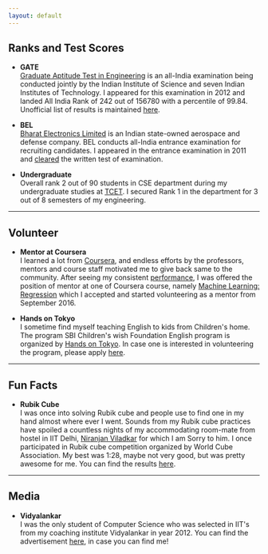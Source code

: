 ```yaml
---
layout: default
---
```


## Ranks and Test Scores    

* **GATE**      
  [Graduate Aptitude Test in Engineering](https://en.wikipedia.org/wiki/Graduate_Aptitude_Test_in_Engineering) is an all-India examination being conducted jointly by the Indian Institute of Science and seven Indian Institutes of Technology. I appeared for this examination in 2012 and landed All India Rank of 242 out of 156780 with a percentile of 99.84.
  Unofficial list of results is maintained [here](https://www.facebook.com/permalink.php?story_fbid=350369668379477&id=161398677276578&stream_ref=5).

* **BEL**     
  [Bharat Electronics Limited](http://bel-india.com/) is an Indian state-owned aerospace and defense company. BEL conducts all-India entrance examination for recruiting candidates. I appeared in the entrance examination in 2011 and [cleared](http://specialtest.in/bel2011/BEL2011IntList.PDF) the written test of examination.

* **Undergraduate**    
  Overall rank 2 out of 90 students in CSE department during my undergraduate studies at [TCET](http://www.trubainstitute.ac.in/GROUP-OF-INSTITUTIONS/tcet_new). I secured Rank 1 in the department for 3 out of 8 semesters of my engineering.

---

## Volunteer

* **Mentor at Coursera**    
  I learned a lot from [Coursera](https://www.coursera.org/), and endless efforts by the professors, mentors and course staff motivated me to give back same to the community. After seeing my consistent [performance](/academics), I was offered the position of mentor at one of Coursera course, namely [Machine Learning: Regression](https://www.coursera.org/learn/ml-regression) which I accepted and started volunteering as a mentor from September 2016.

* **Hands on Tokyo**        
  I sometime find myself teaching English to kids from Children's home. The program SBI Children's wish Foundation English program is organized by [Hands on Tokyo](http://www.handsontokyo.org/). In case one is interested in volunteering the program, please apply [here](http://www.handsontokyo.org/en/about_us/_volunteer_leaders_needed).

---

## Fun Facts

* **Rubik Cube**    
  I was once into solving Rubik cube and people use to find one in my hand almost where ever I went. Sounds from my Rubik cube practices have spoiled a countless nights of my accommodating room-mate from hostel in IIT Delhi, [Niranjan Viladkar](https://sites.google.com/site/niranjanviladkar/) for which I am Sorry to him. I once participated in Rubik cube competition organized by World Cube Association. My best was 1:28, maybe not very good, but was pretty awesome for me. You can find the results [here](https://www.worldcubeassociation.org/results/p.php?i=2014DAUL01).

---

## Media

* **Vidyalankar**     
  I was the only student of Computer Science who was selected in IIT's from my coaching institute Vidyalankar in year 2012. You can find the advertisement [here](http://www.vidyalankar.org/file/gate/GATE-Pros.pdf), in case you can find me!
